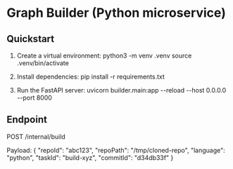 # Graph Builder (Python microservice)

## Quickstart

1. Create a virtual environment:
    python3 -m venv .venv
    source .venv/bin/activate

2. Install dependencies:
    pip install -r requirements.txt

3. Run the FastAPI server:
    uvicorn builder.main:app --reload --host 0.0.0.0 --port 8000

## Endpoint

POST /internal/build

Payload:
{
  "repoId": "abc123",
  "repoPath": "/tmp/cloned-repo",
  "language": "python",
  "taskId": "build-xyz",
  "commitId": "d34db33f"
}

